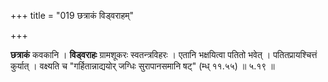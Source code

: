 +++
title = "019 छत्राकं विड्वराहम्"

+++


**छत्राकं** कवकानि । **विड्वराहः** ग्रामशूकरः स्वतन्त्रविहरः । एतानि भक्षयित्वा पतितो भवेत् । पतितप्रायश्चित्तं कुर्यात् । वक्ष्यति च "गर्हितान्नाद्ययोर् जग्धिः सुरापानसमानि षट्" (म्ध् ११.५५) ॥ ५.१९ ॥